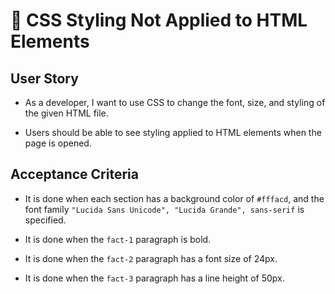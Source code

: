 # 🐛 CSS Styling Not Applied to HTML Elements

## User Story
* As a developer, I want to use CSS to change the font, size, and styling of the given HTML file.

* Users should be able to see styling applied to HTML elements when the page is opened.

## Acceptance Criteria

* It is done when each section has a background color of `#fffacd`, and the font family `"Lucida Sans Unicode", "Lucida Grande", sans-serif` is specified.

* It is done when the `fact-1` paragraph is bold.

* It is done when the `fact-2` paragraph has a font size of 24px.

* It is done when the `fact-3` paragraph has a line height of 50px.
